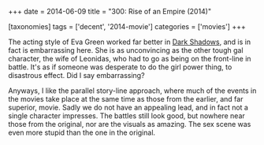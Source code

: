 +++
date = 2014-06-09
title = "300: Rise of an Empire (2014)"

[taxonomies]
tags = ['decent', '2014-movie']
categories = ['movies']
+++

The acting style of Eva Green worked far better in [Dark Shadows], and
is in fact is embarrassing here. She is as unconvincing as the other
tough gal character, the wife of Leonidas, who had to go as being on the
front-line in battle. It\'s as if someone was desperate to do the girl
power thing, to disastrous effect. Did I say embarrassing?

Anyways, I like the parallel story-line approach, where much of the
events in the movies take place at the same time as those from the
earlier, and far superior, movie. Sadly we do not have an appealing
lead, and in fact not a single character impresses. The battles still
look good, but nowhere near those from the original, nor are the visuals
as amazing. The sex scene was even more stupid than the one in the
original.

  [Dark Shadows]: http://movies.tshepang.net/dark-shadows-2012

